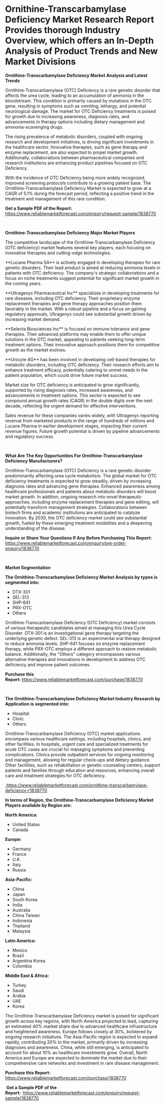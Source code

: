<p><h1>Ornithine-Transcarbamylase Deficiency Market Research Report Provides thorough Industry Overview, which offers an In-Depth Analysis of Product Trends and New Market Divisions</h1></p><p><strong>Ornithine-Transcarbamylase Deficiency Market Analysis and Latest Trends</strong></p>
<p><p>Ornithine-Transcarbamylase (OTC) Deficiency is a rare genetic disorder that affects the urea cycle, leading to an accumulation of ammonia in the bloodstream. This condition is primarily caused by mutations in the OTC gene, resulting in symptoms such as vomiting, lethargy, and potential neurological damage. The market for OTC Deficiency treatments is poised for growth due to increasing awareness, diagnosis rates, and advancements in therapy options including dietary management and ammonia-scavenging drugs. </p><p>The rising prevalence of metabolic disorders, coupled with ongoing research and development initiatives, is driving significant investments in the healthcare sector. Innovative therapies, such as gene therapy and enzyme replacement, are also expected to propel market growth. Additionally, collaborations between pharmaceutical companies and research institutions are enhancing product pipelines focused on OTC Deficiency. </p><p>With the incidence of OTC Deficiency being more widely recognized, improved screening protocols contribute to a growing patient base. The Ornithine-Transcarbamylase Deficiency Market is expected to grow at a CAGR of 5.1% during the forecast period, reflecting a positive trend in the treatment and management of this rare condition.</p></p>
<p><strong>Get a Sample PDF of the Report:&nbsp;</strong> <a href="https://www.reliablemarketforecast.com/enquiry/request-sample/1838770?utm_campaign=950&utm_medium=2&utm_source=Github&utm_content=ia&utm_term=19042025&utm_id=ornithine-transcarbamylase-deficiency">https://www.reliablemarketforecast.com/enquiry/request-sample/1838770</a></p>
<p>&nbsp;</p>
<p><strong>Ornithine-Transcarbamylase Deficiency Major Market Players</strong></p>
<p><p>The competitive landscape of the Ornithine-Transcarbamylase Deficiency (OTC deficiency) market features several key players, each focusing on innovative therapies and cutting-edge technologies. </p><p>**Lucane Pharma SA** is actively engaged in developing therapies for rare genetic disorders. Their lead product is aimed at reducing ammonia levels in patients with OTC deficiency. The company's strategic collaborations and a focus on niche treatments suggest potential for significant market growth in the coming years.</p><p>**Ultragenyx Pharmaceutical Inc** specializes in developing treatments for rare diseases, including OTC deficiency. Their proprietary enzyme replacement therapies and gene therapy approaches position them favorably in the market. With a robust pipeline and a focus on gaining regulatory approvals, Ultragenyx could see substantial growth driven by increasing market demand.</p><p>**Selecta Biosciences Inc** is focused on immune tolerance and gene therapies. Their advanced platforms may enable them to offer unique solutions in the OTC market, appealing to patients seeking long-term treatment options. Their innovative approach positions them for competitive growth as the market evolves.</p><p>**Unicyte AG** has been involved in developing cell-based therapies for metabolic disorders, including OTC deficiency. Their research efforts aim to enhance treatment efficacy, potentially catering to unmet needs in the patient population, which could drive future market success.</p><p>Market size for OTC deficiency is anticipated to grow significantly, supported by rising diagnosis rates, increased awareness, and advancements in treatment options. This sector is expected to see compound annual growth rates (CAGR) in the double digits over the next decade, reflecting the urgent demand for effective interventions.</p><p>Sales revenue for these companies varies widely, with Ultragenyx reporting revenue from marketed products in the range of hundreds of millions and Lucane Pharma in earlier development stages, impacting their current revenue figures. Future growth potential is driven by pipeline advancements and regulatory success.</p></p>
<p>&nbsp;</p>
<p><strong>What Are The Key Opportunities For Ornithine-Transcarbamylase Deficiency Manufacturers?</strong></p>
<p><p>Ornithine-Transcarbamylase (OTC) Deficiency is a rare genetic disorder predominantly affecting urea cycle metabolism. The global market for OTC deficiency treatments is expected to grow steadily, driven by increasing diagnosis rates and advancing gene therapies. Enhanced awareness among healthcare professionals and patients about metabolic disorders will boost market growth. In addition, ongoing research into novel therapeutic approaches, including enzyme replacement therapies and gene editing, will potentially transform management strategies. Collaborations between biotech firms and academic institutions are anticipated to catalyze innovation. By 2030, the OTC deficiency market could see substantial growth, fueled by these emerging treatment modalities and a deepening understanding of the disease.</p></p>
<p><strong>Inquire or Share Your Questions If Any Before Purchasing This Report:</strong> <a href="https://www.reliablemarketforecast.com/enquiry/pre-order-enquiry/1838770?utm_campaign=950&utm_medium=2&utm_source=Github&utm_content=ia&utm_term=19042025&utm_id=ornithine-transcarbamylase-deficiency">https://www.reliablemarketforecast.com/enquiry/pre-order-enquiry/1838770</a></p>
<p>&nbsp;</p>
<p><strong>Market Segmentation</strong></p>
<p><strong>The Ornithine-Transcarbamylase Deficiency Market Analysis by types is segmented into:</strong></p>
<p><ul><li>DTX-301</li><li>SEL-313</li><li>SHP-641</li><li>PRX-OTC</li><li>Others</li></ul></p>
<p><p>Ornithine-Transcarbamylase Deficiency (OTC Deficiency) market consists of various therapeutic candidates aimed at managing this Urea Cycle Disorder. DTX-301 is an investigational gene therapy targeting the underlying genetic defect. SEL-313 is an experimental oral therapy designed to reduce ammonia levels. SHP-641 focuses on enzyme replacement therapy, while PRX-OTC employs a different approach to restore metabolic balance. Additionally, the "Others" category encompasses various alternative therapies and innovations in development to address OTC deficiency and improve patient outcomes.</p></p>
<p><strong>Purchase this Report:&nbsp;</strong><a href="https://www.reliablemarketforecast.com/purchase/1838770?utm_campaign=950&utm_medium=2&utm_source=Github&utm_content=ia&utm_term=19042025&utm_id=ornithine-transcarbamylase-deficiency">https://www.reliablemarketforecast.com/purchase/1838770</a></p>
<p>&nbsp;</p>
<p><strong>The Ornithine-Transcarbamylase Deficiency Market Industry Research by Application is segmented into:</strong></p>
<p><ul><li>Hospital</li><li>Clinic</li><li>Others</li></ul></p>
<p><p>Ornithine-Transcarbamylase Deficiency (OTC) market applications encompass various healthcare settings, including hospitals, clinics, and other facilities. In hospitals, urgent care and specialized treatments for acute OTC cases are crucial for managing symptoms and preventing complications. Clinics provide outpatient services for ongoing monitoring and management, allowing for regular check-ups and dietary guidance. Other facilities, such as rehabilitation or genetic counseling centers, support patients and families through education and resources, enhancing overall care and treatment strategies for OTC deficiency.</p></p>
<p><a href="https://www.reliablemarketforecast.com/ornithine-transcarbamylase-deficiency-r1838770?utm_campaign=950&utm_medium=2&utm_source=Github&utm_content=ia&utm_term=19042025&utm_id=ornithine-transcarbamylase-deficiency">&nbsp;https://www.reliablemarketforecast.com/ornithine-transcarbamylase-deficiency-r1838770</a></p>
<p><strong>In terms of Region, the Ornithine-Transcarbamylase Deficiency Market Players available by Region are:</strong></p>
<p>
    <p> <strong> North America: </strong>
        <ul>
            <li>United States</li>
            <li>Canada</li>
        </ul>
        </p> 
    <p> <strong> Europe: </strong>
        <ul>
            <li>Germany</li>
            <li>France</li>
            <li>U.K.</li>
            <li>Italy</li>
            <li>Russia</li>
        </ul>
        </p> 
    <p> <strong> Asia-Pacific: </strong>
        <ul>
            <li>China</li>
            <li>Japan</li>
            <li>South Korea</li>
            <li>India</li>
            <li>Australia</li>
            <li>China Taiwan</li>
            <li>Indonesia</li>
            <li>Thailand</li>
            <li>Malaysia</li>
        </ul>
        </p> 
    <p> <strong> Latin America: </strong>
        <ul>
            <li>Mexico</li>
            <li>Brazil</li>
            <li>Argentina Korea</li>
            <li>Colombia</li>
        </ul>
        </p> 
    <p> <strong> Middle East & Africa: </strong>
        <ul>
            <li>Turkey</li>
            <li>Saudi</li>
            <li>Arabia</li>
            <li>UAE</li>
            <li>Korea</li>
        </ul>
    </p>
    </p>
<p><p>The Ornithine-Transcarbamylase Deficiency market is poised for significant growth across key regions, with North America projected to lead, capturing an estimated 40% market share due to advanced healthcare infrastructure and heightened awareness. Europe follows closely at 30%, bolstered by ongoing research initiatives. The Asia-Pacific region is expected to expand rapidly, contributing 20% to the market, primarily driven by increasing diagnoses and awareness. China, while still emerging, is anticipated to account for about 10% as healthcare investments grow. Overall, North America and Europe are expected to dominate the market due to their comprehensive care networks and investment in rare disease management.</p></p>
<p><strong>Purchase this Report: </strong><a href="https://www.reliablemarketforecast.com/purchase/1838770?utm_campaign=950&utm_medium=2&utm_source=Github&utm_content=ia&utm_term=19042025&utm_id=ornithine-transcarbamylase-deficiency">https://www.reliablemarketforecast.com/purchase/1838770</a></p>
<p>&nbsp;<strong>Get a Sample PDF of the Report:&nbsp;&nbsp;</strong><a href="https://www.reliablemarketforecast.com/enquiry/request-sample/1838770?utm_campaign=950&utm_medium=2&utm_source=Github&utm_content=ia&utm_term=19042025&utm_id=ornithine-transcarbamylase-deficiency">https://www.reliablemarketforecast.com/enquiry/request-sample/1838770</a></p>
<p><strong></strong></p>
<p><p></p><p></p><p></p></p>